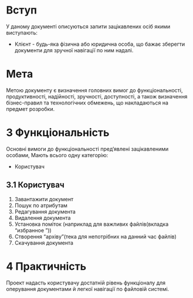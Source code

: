 # Вступ 

У даному документі описуються запити зацікавлених осіб якими виступають:
- Клієнт - будь-яка фізична або юридична особа, що бажає зберегти документи для зручної навігації по ним надалі.

# Мета

Метою документу є визначення головних вимог до функціональності, продуктивності, надійності, зручності, доступності, а також визначення бізнес-правил та технологічних обмежень, що накладаються на предмет розробки.

# 3 Функціональність
Основні вимоги до функціональності пред’явлені зацікавленими особами,
Мають всього одну категорію:
   * Користувач
## **3.1** **Користувач**
   1. Завантажити документ 
   2. Пошук по атрибутам
   3. Редагування документа
   4. Видалення документа
   5. Установка поміток (наприклад для важливих файлів(вкладка “избранное ”))
   6. Створення “архіву”(тека для непотрібних на данний час файлів)    
   7. Скачування документа
# 4 Практичність
Проект надасть користувачу достатній рівень функціоналу для оперування документами й легкої навігації по файловій системі.
